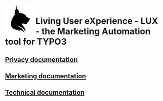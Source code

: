 <img align="left" src="../Resources/Public/Icons/lux.svg" width="100" />

# Living User eXperience - LUX - the Marketing Automation tool for TYPO3

## [Privacy documentation](Privacy/Index.md)
## [Marketing documentation](Marketing/Index.md)
## [Technical documentation](Technical/Index.md)
